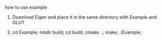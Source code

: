 how to use example

1. Download Eigen and place it in the same directory with Example and GLUT

2. cd Example;
   mkdir build;
   cd build;
   cmake ..;
   make;
   ./Example;

